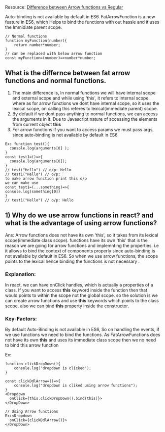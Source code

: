 Resource: [Difference between Arrow functions vs Regular](https://dmitripavlutin.com/differences-between-arrow-and-regular-functions/)

Auto-binding is not available by default in ES6.
FatArrowFunction is a new feature in ES6, which Helps to bind the functions with out hassle and it uses the Immidiate parent scope.

```
// Normal functions
function myFunction(number){
    return number*number;
}
// can be replaced with below arrow function
const myFunction=(number)=>number*number;
```
## What is the differnce between fat arrow functions and normal functions.
1) The main difference is, In normal functions we will have internal scope and external scope and while using 'this', it refers to internal scope.
where as for arrow functions we dont have internal scope, so it uses the lexical scope, on calling this referes to lexical(immediate parent) scope.
2) By default if we dont pass anything to normal functions, we can access the arguments in it. Due to Javascript nature of accessing the elements from current object **this**
3) For arrow functions if you want to access params we must pass args, since auto-binding is not available by default in ES6.
```
Ex: function test(){                           
  console.log(arguments[0] );
}
const test1=()=>{
  console.log(arguments[0]);
}
// test("Hello") // o/p: Hello
// test1("Hello") // o/p: 
to make arrow function print this o/p
we can make use 
const test1=(...something)=>{
console.log(something[0])
}
// test1("Hello") // o/p: Hello
```
## 1) Why do we use arrow functions in react? and what is the advantage of using arrow functions?
Ans: Arrow functions does not have its own 'this', so it takes from its lexical scope(immediate class scope).
functions have its own 'this' that is the reason we are going for arrow functions and implemnting the properties.
i.e it allows to bind the context of components properly since auto-binding is not available by default in ES6. 
So when we use arrow functions, the scope points to the lexical hence binding the functions is not necessary
.
### Explanation:
In react, we can have onClick handles, which is actually a properties of a class. If you want to access **this** keyword inside the function then that would points to within the scope not the global scope.
so the solution is we can create arrow functions and use **this** keywords which points to the class scope.
also we can bind **this** property inside the constructor.

### Key-Factors:
By default Auto-Binding is not available in ES6, So on handling the events, if we use functions we need to bind the functions.
As FatArrowFunctions does not have its own **this** and uses its immediate class scope then we no need to bind this arrow function 

Ex:
```
function clickDropDown(){
    console.log("dropdown is clicked");
}

const clickDdlArrow=()=>{
    console.log("dropdown is cliked using arrow functions");
}
<Dropdown
  onClick={this.clickDropDown().bind(this)}>
</DropDown>

// Using Arrow functions
Ex:<Dropdown
  onClick={clickDdlArrow()}>
</DropDown>
```
